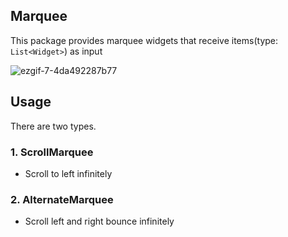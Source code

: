 ## Marquee

This package provides marquee widgets that receive items(type: `List<Widget>`) as input

![ezgif-7-4da492287b77](https://user-images.githubusercontent.com/9502063/116103391-817dde80-a6ea-11eb-94b7-b032d545ee1a.gif)

## Usage
There are two types.

### 1. ScrollMarquee
- Scroll to left infinitely

### 2. AlternateMarquee
- Scroll left and right bounce infinitely